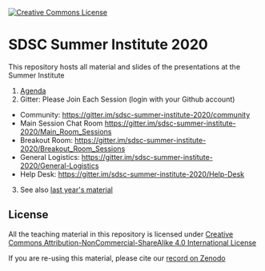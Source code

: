 <a rel="license" href="http://creativecommons.org/licenses/by-nc-sa/4.0/"><img alt="Creative Commons License" style="border-width:0" src="https://i.creativecommons.org/l/by-nc-sa/4.0/80x15.png" /></a>


# SDSC Summer Institute 2020

This repository hosts all material and slides of the presentations at the Summer Institute

1. [Agenda](https://si20.sdsc.edu/agenda/)
2. Gitter:  Please Join Each Session (login with your Github account)
  * Community: <https://gitter.im/sdsc-summer-institute-2020/community> 
  * Main Session Chat Room <https://gitter.im/sdsc-summer-institute-2020/Main_Room_Sessions> 
  * Breakout Room: <https://gitter.im/sdsc-summer-institute-2020/Breakout_Room_Sessions>
  * General Logistics: <https://gitter.im/sdsc-summer-institute-2020/General-Logistics>
  * Help Desk: <https://gitter.im/sdsc-summer-institute-2020/Help-Desk>
3. See also [last year's material](https://github.com/sdsc/sdsc-summer-institute-2019)

## License

All the teaching material in this repository is licensed under [Creative Commons Attribution-NonCommercial-ShareAlike 4.0 International License](https://creativecommons.org/licenses/by-nc-sa/4.0/)

If you are re-using this material, please cite our [record on Zenodo](TODO)
